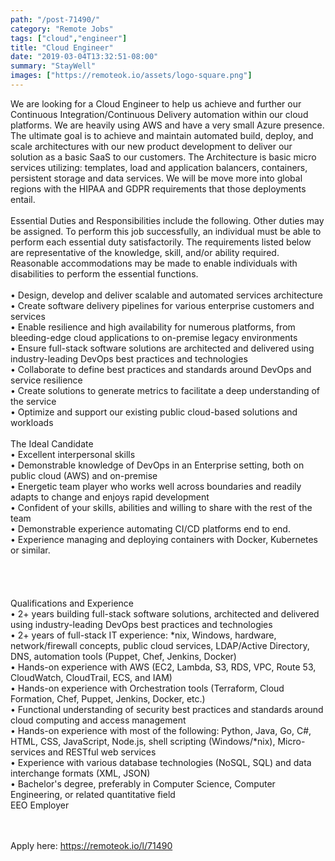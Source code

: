 ```yaml
---
path: "/post-71490/"
category: "Remote Jobs"
tags: ["cloud","engineer"]
title: "Cloud Engineer"
date: "2019-03-04T13:32:51-08:00"
summary: "StayWell"
images: ["https://remoteok.io/assets/logo-square.png"]
---
```


<p>We are looking for a Cloud Engineer to help us achieve and further our Continuous Integration/Continuous Delivery automation within our cloud platforms. We are heavily using AWS and have a very small Azure presence. The ultimate goal is to achieve and maintain automated build, deploy, and scale architectures with our new product development to deliver our solution as a basic SaaS to our customers. The Architecture is basic micro services utilizing: templates, load and application balancers, containers, persistent storage and data services. We will be move more into global regions with the HIPAA and GDPR requirements that those deployments entail.&nbsp;<br><br>Essential Duties and Responsibilities include the following. Other duties may be assigned. To perform this job successfully, an individual must be able to perform each essential duty satisfactorily. The requirements listed below are representative of the knowledge, skill, and/or ability required. Reasonable accommodations may be made to enable individuals with disabilities to perform the essential functions.&nbsp;<br><br>&bull; Design, develop and deliver scalable and automated services architecture&nbsp;<br>&bull; Create software delivery pipelines for various enterprise customers and services&nbsp;<br>&bull; Enable resilience and high availability for numerous platforms, from bleeding-edge cloud applications to on-premise legacy environments&nbsp;<br>&bull; Ensure full-stack software solutions are architected and delivered using industry-leading DevOps best practices and technologies&nbsp;<br>&bull; Collaborate to define best practices and standards around DevOps and service resilience&nbsp;<br>&bull; Create solutions to generate metrics to facilitate a deep understanding of the service&nbsp;<br>&bull; Optimize and support our existing public cloud-based solutions and workloads&nbsp;<br><br>The Ideal Candidate&nbsp;<br>&bull; Excellent interpersonal skills&nbsp;<br>&bull; Demonstrable knowledge of DevOps in an Enterprise setting, both on public cloud (AWS) and on-premise&nbsp;<br>&bull; Energetic team player who works well across boundaries and readily adapts to change and enjoys rapid development&nbsp;<br>&bull; Confident of your skills, abilities and willing to share with the rest of the team&nbsp;<br>&bull; Demonstrable experience automating CI/CD platforms end to end.&nbsp;<br>&bull; Experience managing and deploying containers with Docker, Kubernetes or similar.&nbsp;<br><br>&emsp;&nbsp;<br><br><br>Qualifications and Experience&nbsp;<br>&bull; 2+ years building full-stack software solutions, architected and delivered using industry-leading DevOps best practices and technologies&nbsp;<br>&bull; 2+ years of full-stack IT experience: *nix, Windows, hardware, network/firewall concepts, public cloud services, LDAP/Active Directory, DNS, automation tools (Puppet, Chef, Jenkins, Docker)&nbsp;<br>&bull; Hands-on experience with AWS (EC2, Lambda, S3, RDS, VPC, Route 53, CloudWatch, CloudTrail, ECS, and IAM)&nbsp;<br>&bull; Hands-on experience with Orchestration tools (Terraform, Cloud Formation, Chef, Puppet, Jenkins, Docker, etc.)&nbsp;<br>&bull; Functional understanding of security best practices and standards around cloud computing and access management&nbsp;<br>&bull; Hands-on experience with most of the following: Python, Java, Go, C#, HTML, CSS, JavaScript, Node.js, shell scripting (Windows/*nix), Micro-services and RESTful web services&nbsp;<br>&bull; Experience with various database technologies (NoSQL, SQL) and data interchange formats (XML, JSON)&nbsp;<br>&bull; Bachelor's degree, preferably in Computer Science, Computer Engineering, or related quantitative field&nbsp;<br>EEO Employer</p>

<br/>
<br/>
Apply here: <A HREF="https://remoteok.io/l/71490">https://remoteok.io/l/71490</A>
